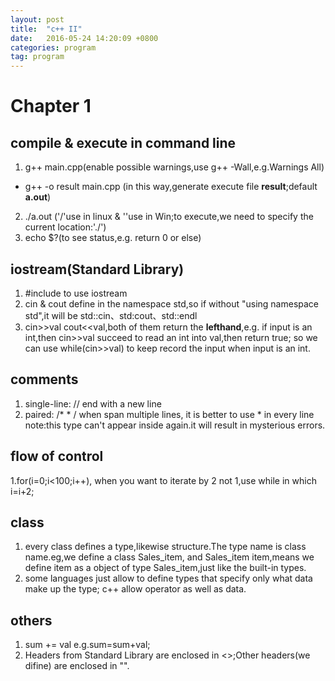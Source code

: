 ```yaml
---
layout: post
title:  "c++ II"
date:   2016-05-24 14:20:09 +0800
categories: program
tag: program
---
```

# Chapter 1

## compile & execute in command line
1. g++ main.cpp(enable possible warnings,use g++ -Wall,e.g.Warnings All)
  - g++ -o result main.cpp (in this way,generate execute file **result**;default **a.out**)
2. ./a.out ('/'use in linux & '\'use in Win;to execute,we need to specify the current location:'./')
3. echo $?(to see status,e.g. return 0 or else)

## iostream(Standard Library)  
1. #include<iostream>  to use iostream
2. cin & cout define in the namespace std,so if without "using namespace std",it will be std::cin、std:cout、std::endl
3. cin>>val cout<<val,both of them return the **lefthand**,e.g. if input is an int,then cin>>val  succeed to read an int into val,then return true;
   so we can use  while(cin>>val) to keep record the input when input is an int.

## comments
1. single-line: //   end with a new line
2. paired: /*  * /   when span multiple lines, it is better to use * in every line  
   note:this type can't appear inside again.it will result in mysterious errors.

## flow of control
1.for(i=0;i<100;i++), when you want to iterate by 2 not 1,use while in which i=i+2;

## class
1. every class defines a type,likewise structure.The type name is class name.eg,we define a class Sales_item,
   and Sales_item item,means we define item as a object of type Sales_item,just like the built-in types.
2. some languages just allow to define types that specify only what data make up the type;
  c++ allow operator as well as data.

## others
1. sum += val  e.g.sum=sum+val;
2. Headers from Standard Library are enclosed in <>;Other headers(we difine) are enclosed in "".
